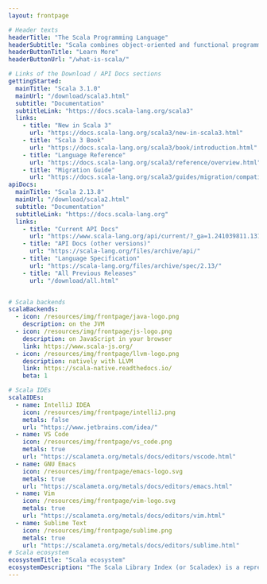 ```yaml
---
layout: frontpage

# Header texts
headerTitle: "The Scala Programming Language"
headerSubtitle: "Scala combines object-oriented and functional programming in one concise, high-level language. Scala's static types help avoid bugs in complex applications, and its JVM and JavaScript runtimes let you build high-performance systems with easy access to huge ecosystems of libraries."
headerButtonTitle: "Learn More"
headerButtonUrl: "/what-is-scala/"

# Links of the Download / API Docs sections
gettingStarted:
  mainTitle: "Scala 3.1.0"
  mainUrl: "/download/scala3.html"
  subtitle: "Documentation"
  subtitleLink: "https://docs.scala-lang.org/scala3"
  links:
    - title: "New in Scala 3"
      url: "https://docs.scala-lang.org/scala3/new-in-scala3.html"
    - title: "Scala 3 Book"
      url: "https://docs.scala-lang.org/scala3/book/introduction.html"
    - title: "Language Reference"
      url: "https://docs.scala-lang.org/scala3/reference/overview.html"
    - title: "Migration Guide"
      url: "https://docs.scala-lang.org/scala3/guides/migration/compatibility-intro.html"
apiDocs:
  mainTitle: "Scala 2.13.8"
  mainUrl: "/download/scala2.html"
  subtitle: "Documentation"
  subtitleLink: "https://docs.scala-lang.org"
  links:
    - title: "Current API Docs"
      url: "https://www.scala-lang.org/api/current/?_ga=1.241039811.1310790544.1468501313"
    - title: "API Docs (other versions)"
      url: "https://scala-lang.org/files/archive/api/"
    - title: "Language Specification"
      url: "https://scala-lang.org/files/archive/spec/2.13/"
    - title: "All Previous Releases"
      url: "/download/all.html"


# Scala backends
scalaBackends:
  - icon: /resources/img/frontpage/java-logo.png
    description: on the JVM
  - icon: /resources/img/frontpage/js-logo.png
    description: on JavaScript in your browser
    link: https://www.scala-js.org/
  - icon: /resources/img/frontpage/llvm-logo.png
    description: natively with LLVM
    link: https://scala-native.readthedocs.io/
    beta: 1

# Scala IDEs
scalaIDEs:
  - name: IntelliJ IDEA
    icon: /resources/img/frontpage/intelliJ.png
    metals: false
    url: "https://www.jetbrains.com/idea/"
  - name: VS Code
    icon: /resources/img/frontpage/vs_code.png
    metals: true
    url: "https://scalameta.org/metals/docs/editors/vscode.html"
  - name: GNU Emacs
    icon: /resources/img/frontpage/emacs-logo.svg
    metals: true
    url: "https://scalameta.org/metals/docs/editors/emacs.html"
  - name: Vim
    icon: /resources/img/frontpage/vim-logo.svg
    metals: true
    url: "https://scalameta.org/metals/docs/editors/vim.html"
  - name: Sublime Text
    icon: /resources/img/frontpage/sublime.png
    metals: true
    url: "https://scalameta.org/metals/docs/editors/sublime.html"
# Scala ecosystem
ecosystemTitle: "Scala ecosystem"
ecosystemDescription: "The Scala Library Index (or Scaladex) is a representation of a map of all published Scala libraries. With Scaladex, a developer can now query more than 175,000 releases of Scala libraries. Scaladex is officially supported by Scala Center."
---
```

